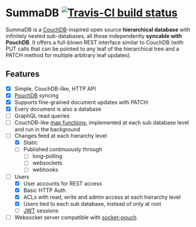 # SummaDB [![Travis-CI build status](https://travis-ci.org/fiatjaf/summadb.svg)](https://travis-ci.org/fiatjaf/summadb)

SummaDB is a [CouchDB](http://couchdb.org/)-inspired open source **hierarchical database** with infinitely nested sub-databases, all those independently **syncable with PouchDB**. It offers a full-blown REST interface similar to CouchDB (with PUT calls that can be pointed to any leaf of the hierarchical tree and a PATCH method for multiple arbitrary leaf updates).

## Features

  - [x] Simple, CouchDB-like, HTTP API
  - [x] [PouchDB](http://pouchdb.com/) syncing
  - [x] Supports fine-grained document updates with PATCH
  - [x] Every document is also a database
  - [ ] GraphQL read queries
  - [ ] CouchDB-like [map functions](http://docs.couchdb.org/en/1.6.1/couchapp/ddocs.html#map-functions), implemented at each sub database level and run in the background
  - [ ] Changes feed at each hierarchy level
    - [x] Static
    - [ ] Published continuously through
      - [ ] long-polling
      - [ ] websockets
      - [ ] webhooks
  - [ ] Users
    - [x] User accounts for REST access
    - [x] Basic HTTP Auth
    - [x] ACLs with read, write and admin access at each hierarchy level
    - [x] Users tied to each sub database, instead of only at root
    - [ ] [JWT](http://jwt.io/) sessions
  - [ ] Websocket server compatible with [socket-pouch](https://github.com/nolanlawson/socket-pouch)

